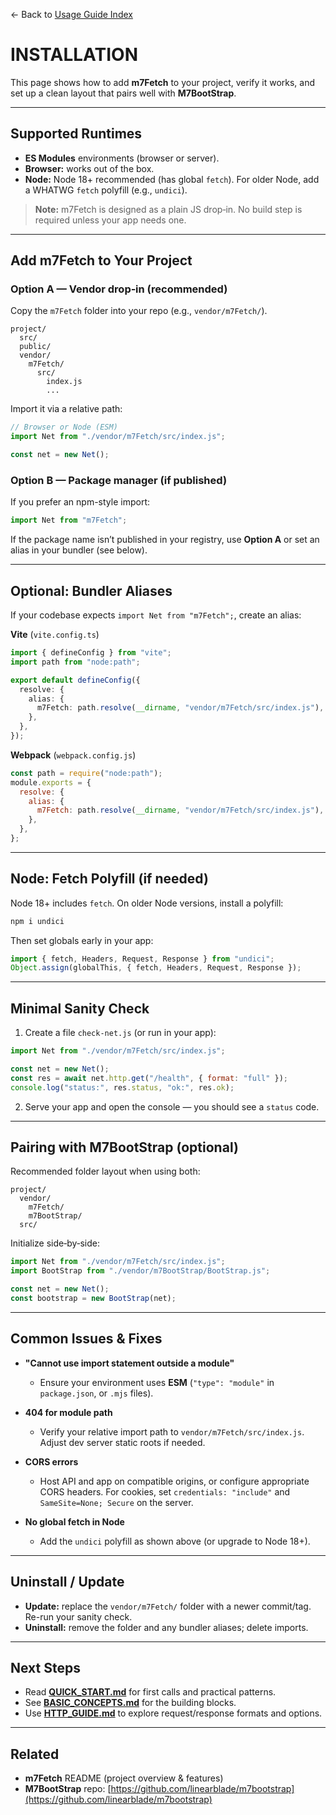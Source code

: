 ← Back to [Usage Guide Index](TOC.md)

# INSTALLATION

This page shows how to add **m7Fetch** to your project, verify it works, and set up a clean layout that pairs well with **M7BootStrap**.

---

## Supported Runtimes

* **ES Modules** environments (browser or server).
* **Browser:** works out of the box.
* **Node:** Node 18+ recommended (has global `fetch`). For older Node, add a WHATWG `fetch` polyfill (e.g., `undici`).

> **Note:** m7Fetch is designed as a plain JS drop‑in. No build step is required unless your app needs one.

---

## Add m7Fetch to Your Project

### Option A — Vendor drop‑in (recommended)

Copy the `m7Fetch` folder into your repo (e.g., `vendor/m7Fetch/`).

```
project/
  src/
  public/
  vendor/
    m7Fetch/
      src/
        index.js
        ...
```

Import it via a relative path:

```js
// Browser or Node (ESM)
import Net from "./vendor/m7Fetch/src/index.js";

const net = new Net();
```

### Option B — Package manager (if published)

If you prefer an npm-style import:

```js
import Net from "m7Fetch";
```

If the package name isn’t published in your registry, use **Option A** or set an alias in your bundler (see below).

---

## Optional: Bundler Aliases

If your codebase expects `import Net from "m7Fetch";`, create an alias:

**Vite** (`vite.config.ts`)

```ts
import { defineConfig } from "vite";
import path from "node:path";

export default defineConfig({
  resolve: {
    alias: {
      m7Fetch: path.resolve(__dirname, "vendor/m7Fetch/src/index.js"),
    },
  },
});
```

**Webpack** (`webpack.config.js`)

```js
const path = require("node:path");
module.exports = {
  resolve: {
    alias: {
      m7Fetch: path.resolve(__dirname, "vendor/m7Fetch/src/index.js"),
    },
  },
};
```

---

## Node: Fetch Polyfill (if needed)

Node 18+ includes `fetch`. On older Node versions, install a polyfill:

```bash
npm i undici
```

Then set globals early in your app:

```js
import { fetch, Headers, Request, Response } from "undici";
Object.assign(globalThis, { fetch, Headers, Request, Response });
```

---

## Minimal Sanity Check

1. Create a file `check-net.js` (or run in your app):

```js
import Net from "./vendor/m7Fetch/src/index.js";

const net = new Net();
const res = await net.http.get("/health", { format: "full" });
console.log("status:", res.status, "ok:", res.ok);
```

2. Serve your app and open the console — you should see a `status` code.

---

## Pairing with M7BootStrap (optional)

Recommended folder layout when using both:

```
project/
  vendor/
    m7Fetch/
    m7BootStrap/
  src/
```

Initialize side‑by‑side:

```js
import Net from "./vendor/m7Fetch/src/index.js";
import BootStrap from "./vendor/m7BootStrap/BootStrap.js";

const net = new Net();
const bootstrap = new BootStrap(net);
```

---

## Common Issues & Fixes

* **"Cannot use import statement outside a module"**

  * Ensure your environment uses **ESM** (`"type": "module"` in `package.json`, or `.mjs` files).

* **404 for module path**

  * Verify your relative import path to `vendor/m7Fetch/src/index.js`. Adjust dev server static roots if needed.

* **CORS errors**

  * Host API and app on compatible origins, or configure appropriate CORS headers. For cookies, set `credentials: "include"` and `SameSite=None; Secure` on the server.

* **No global fetch in Node**

  * Add the `undici` polyfill as shown above (or upgrade to Node 18+).

---

## Uninstall / Update

* **Update:** replace the `vendor/m7Fetch/` folder with a newer commit/tag. Re-run your sanity check.
* **Uninstall:** remove the folder and any bundler aliases; delete imports.

---

## Next Steps

* Read **[QUICK\_START.md](./QUICK_START.md)** for first calls and practical patterns.
* See **[BASIC\_CONCEPTS.md](./BASIC_CONCEPTS.md)** for the building blocks.
* Use **[HTTP\_GUIDE.md](./HTTP_GUIDE.md)** to explore request/response formats and options.

---

## Related

* **m7Fetch** README (project overview & features)
* **M7BootStrap** repo: [https://github.com/linearblade/m7bootstrap](https://github.com/linearblade/m7bootstrap)
